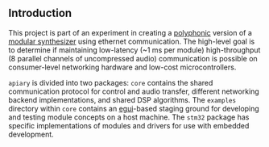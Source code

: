 Introduction
------------

This project is part of an experiment in creating a
[polyphonic](https://en.wikipedia.org/wiki/Polyphony) version of a [modular
synthesizer](https://en.wikipedia.org/wiki/Modular_synthesizer) using ethernet communication. The
high-level goal is to determine if maintaining low-latency (~1 ms per module) high-throughput (8
parallel channels of uncompressed audio) communication is possible on consumer-level networking
hardware and low-cost microcontrollers.

`apiary` is divided into two packages: `core` contains the shared communication protocol for control
and audio transfer, different networking backend implementations, and shared DSP algorithms. The
`examples` directory within `core` contains an [egui](https://github.com/emilk/egui)-based staging
ground for developing and testing module concepts on a host machine. The `stm32` package has
specific implementations of modules and drivers for use with embedded development.
